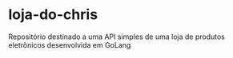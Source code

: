 # loja-do-chris
Repositório destinado a uma API simples de uma loja de produtos eletrônicos desenvolvida em GoLang
